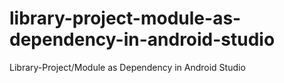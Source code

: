 # library-project-module-as-dependency-in-android-studio
Library-Project/Module as Dependency in Android Studio
